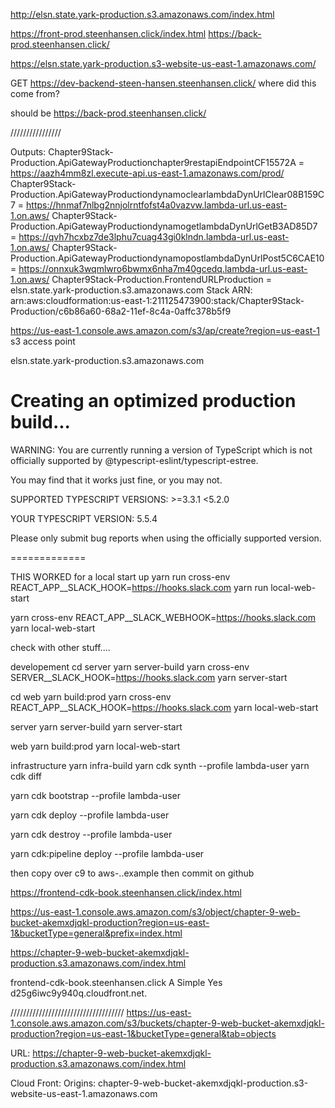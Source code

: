 
http://elsn.state.yark-production.s3.amazonaws.com/index.html












https://front-prod.steenhansen.click/index.html
https://back-prod.steenhansen.click/




https://elsn.state.yark-production.s3-website-us-east-1.amazonaws.com/


GET
	https://dev-backend-steen-hansen.steenhansen.click/   where did this come from?

should be
https://back-prod.steenhansen.click/


////////////////







Outputs:
Chapter9Stack-Production.ApiGatewayProductionchapter9restapiEndpointCF15572A = https://aazh4mm8zl.execute-api.us-east-1.amazonaws.com/prod/
Chapter9Stack-Production.ApiGatewayProductiondynamoclearlambdaDynUrlClear08B159C7 = https://hnmaf7nlbg2nnjolrntfofst4a0vazvw.lambda-url.us-east-1.on.aws/
Chapter9Stack-Production.ApiGatewayProductiondynamogetlambdaDynUrlGetB3AD85D7 = https://qvh7hcxbz7de3lphu7cuag43gi0klndn.lambda-url.us-east-1.on.aws/
Chapter9Stack-Production.ApiGatewayProductiondynamopostlambdaDynUrlPost5C6CAE10 = https://onnxuk3wqmlwro6bwmx6nha7m40gcedq.lambda-url.us-east-1.on.aws/
Chapter9Stack-Production.FrontendURLProduction = elsn.state.yark-production.s3.amazonaws.com
Stack ARN:
arn:aws:cloudformation:us-east-1:211125473900:stack/Chapter9Stack-Production/c6b86a60-68a2-11ef-8c4a-0affc378b5f9



https://us-east-1.console.aws.amazon.com/s3/ap/create?region=us-east-1
s3 access point

elsn.state.yark-production.s3.amazonaws.com



Creating an optimized production build...
=============

WARNING: You are currently running a version of TypeScript which is not officially supported by @typescript-eslint/typescript-estree.

You may find that it works just fine, or you may not.

SUPPORTED TYPESCRIPT VERSIONS: >=3.3.1 <5.2.0

YOUR TYPESCRIPT VERSION: 5.5.4

Please only submit bug reports when using the officially supported version.

=============







THIS WORKED for a local start up
yarn run cross-env REACT_APP__SLACK_HOOK=https://hooks.slack.com   yarn run local-web-start




yarn cross-env REACT_APP__SLACK_WEBHOOK=https://hooks.slack.com   yarn local-web-start

check with other stuff....










developement
  cd server
    yarn server-build
    yarn cross-env SERVER__SLACK_HOOK=https://hooks.slack.com   yarn server-start


  cd web
    yarn build:prod
    yarn cross-env REACT_APP__SLACK_HOOK=https://hooks.slack.com       yarn local-web-start






server
  yarn server-build
  yarn server-start

web
  yarn build:prod
  yarn local-web-start

infrastructure
  yarn infra-build
  yarn cdk synth --profile lambda-user
  yarn cdk diff


  yarn cdk bootstrap --profile lambda-user

  yarn cdk deploy --profile lambda-user

  yarn cdk destroy --profile lambda-user

  yarn cdk:pipeline deploy --profile lambda-user




then copy over c9 to aws-..example
then commit on github


https://frontend-cdk-book.steenhansen.click/index.html




https://us-east-1.console.aws.amazon.com/s3/object/chapter-9-web-bucket-akemxdjqkl-production?region=us-east-1&bucketType=general&prefix=index.html


https://chapter-9-web-bucket-akemxdjqkl-production.s3.amazonaws.com/index.html




frontend-cdk-book.steenhansen.click
A
Simple
Yes
d25g6iwc9y940q.cloudfront.net.





////////////////////////////////////
https://us-east-1.console.aws.amazon.com/s3/buckets/chapter-9-web-bucket-akemxdjqkl-production?region=us-east-1&bucketType=general&tab=objects

URL:       https://chapter-9-web-bucket-akemxdjqkl-production.s3.amazonaws.com/index.html

Cloud Front:
  Origins:
    chapter-9-web-bucket-akemxdjqkl-production.s3-website-us-east-1.amazonaws.com
